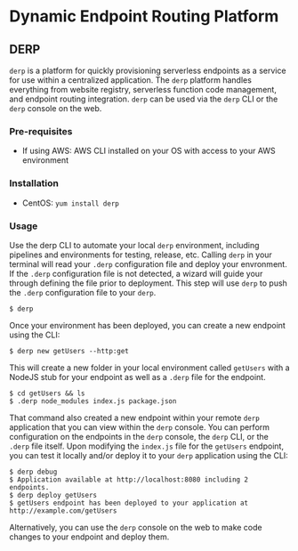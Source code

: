 # Dynamic Endpoint Routing Platform
## DERP
`derp` is a platform for quickly provisioning serverless endpoints as a service for use within a centralized application. The `derp` platform handles everything from website registry, serverless function code management, and endpoint routing integration.
`derp` can be used via the `derp` CLI or the `derp` console on the web.

### Pre-requisites
- If using AWS: AWS CLI installed on your OS with access to your AWS environment

### Installation
- CentOS: `yum install derp`

### Usage
Use the derp CLI to automate your local `derp` environment, including pipelines and environments for testing, release, etc.
Calling `derp` in your terminal will read your `.derp` configuration file and deploy your envronment.
If the `.derp` configuration file is not detected, a wizard will guide your through defining the file prior to deployment. This step will use `derp` to push the `.derp` configuration file to your `derp`.
```
$ derp
```
Once your environment has been deployed, you can create a new endpoint using the CLI:
```
$ derp new getUsers --http:get
```
This will create a new folder in your local environment called `getUsers` with a NodeJS stub for your endpoint as well as a `.derp` file for the endpoint.
```
$ cd getUsers && ls
$ .derp node_modules index.js package.json
```
That command also created a new endpoint within your remote `derp` application that you can view within the `derp` console. You can perform configuration on the endpoints in the `derp` console, the `derp` CLI, or the `.derp` file itself.
Upon modifying the `index.js` file for the `getUsers` endpoint, you can test it locally and/or deploy it to your `derp` application using the CLI:
```
$ derp debug
$ Application available at http://localhost:8080 including 2 endpoints.
$ derp deploy getUsers
$ getUsers endpoint has been deployed to your application at http://example.com/getUsers
```
Alternatively, you can use the `derp` console on the web to make code changes to your endpoint and deploy them.
